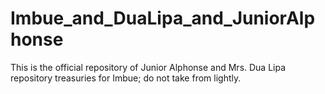 # Imbue_and_DuaLipa_and_JuniorAlphonse
This is the official repository of Junior Alphonse and Mrs. Dua Lipa repository treasuries for Imbue; do not take from lightly.
